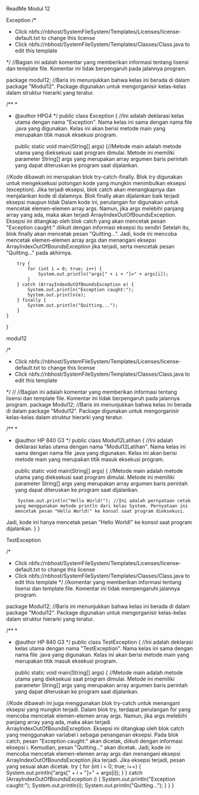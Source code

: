 ReadMe Modul 12

Exception
/*
 * Click nbfs://nbhost/SystemFileSystem/Templates/Licenses/license-default.txt to change this license
 * Click nbfs://nbhost/SystemFileSystem/Templates/Classes/Class.java to edit this template

 */ 
 //Bagian ini adalah komentar yang memberikan informasi tentang lisensi dan template file. Komentar ini tidak berpengaruh pada jalannya program.
 
package modul12; //Baris ini menunjukkan bahwa kelas ini berada di dalam package "Modul12". Package digunakan untuk mengorganisir kelas-kelas dalam struktur hierarki yang teratur.

/**
 *
 * @author HPG4
 */
public class Exception { //Ini adalah deklarasi kelas utama dengan nama "Exception". Nama kelas ini sama dengan nama file .java yang digunakan. Kelas ini akan berisi metode main yang merupakan titik masuk eksekusi program.

    public static void main(String[] args) {//Metode main adalah metode utama yang dieksekusi saat program dimulai. Metode ini memiliki parameter String[] args yang merupakan array argumen baris perintah yang dapat diteruskan ke program saat dijalankan.

//Kode dibawah ini merupakan blok try-catch-finally. Blok try digunakan untuk mengeksekusi potongan kode yang mungkin menimbulkan eksepsi (exception). Jika terjadi eksepsi, blok catch akan menangkapnya dan menjalankan kode di dalamnya. Blok finally akan dijalankan baik terjadi eksepsi maupun tidak
Dalam kode ini, perulangan for digunakan untuk mencetak elemen-elemen array args. Namun, jika args melebihi panjang array yang ada, maka akan terjadi ArrayIndexOutOfBoundsException. Eksepsi ini ditangkap oleh blok catch yang akan mencetak pesan "Exception caught:" diikuti dengan informasi eksepsi itu sendiri
Setelah itu, blok finally akan mencetak pesan "Quitting...".
Jadi, kode ini mencoba mencetak elemen-elemen array args dan menangani eksepsi ArrayIndexOutOfBoundsException jika terjadi, serta mencetak pesan "Quitting..." pada akhirnya.

        try {
            for (int i = 0; true; i++) {
                System.out.println("args[" + i + "]=" + args[i]);
            }
        } catch (ArrayIndexOutOfBoundsException e) {
            System.out.println("Exception caught:");
            System.out.println(e);
        } finally {
            System.out.println("Quitting...");
        }
    }
}

modul12

/*
 * Click nbfs://nbhost/SystemFileSystem/Templates/Licenses/license-default.txt to change this license
 * Click nbfs://nbhost/SystemFileSystem/Templates/Classes/Class.java to edit this template

 */ // //Bagian ini adalah komentar yang memberikan informasi tentang lisensi dan template file. Komentar ini tidak berpengaruh pada jalannya program.
package Modul12; //Baris ini menunjukkan bahwa kelas ini berada di dalam package "Modul12". Package digunakan untuk mengorganisir kelas-kelas dalam struktur hierarki yang teratur. 

/**
 *
 * @author HP 840 G3
 */
public class Modul12Latihan { //Ini adalah deklarasi kelas utama dengan nama "Modul12Latihan". Nama kelas ini sama dengan nama file .java yang digunakan. Kelas ini akan berisi metode main yang merupakan titik masuk eksekusi program.

    public static void main(String[] args) { //Metode main adalah metode utama yang dieksekusi saat program dimulai. Metode ini memiliki parameter String[] args yang merupakan array argumen baris perintah yang dapat diteruskan ke program saat dijalankan.
   
        System.out.println("Hello World!"); //Ini adalah pernyataan cetak yang menggunakan metode println dari kelas System. Pernyataan ini mencetak pesan "Hello World!" ke konsol saat program dieksekusi.

Jadi, kode ini hanya mencetak pesan "Hello World!" ke konsol saat program dijalankan.
    }
}

TestException

/*
 * Click nbfs://nbhost/SystemFileSystem/Templates/Licenses/license-default.txt to change this license
 * Click nbfs://nbhost/SystemFileSystem/Templates/Classes/Class.java to edit this template
   */
   //komentar yang memberikan informasi tentang lisensi dan template file. Komentar ini tidak mempengaruhi jalannya program.

package Modul12; //Baris ini menunjukkan bahwa kelas ini berada di dalam package "Modul12". Package digunakan untuk mengorganisir kelas-kelas dalam struktur hierarki yang teratur.

/**
 *
 * @author HP 840 G3
 */
public class TestException { //Ini adalah deklarasi kelas utama dengan nama "TestException". Nama kelas ini sama dengan nama file .java yang digunakan. Kelas ini akan berisi metode main yang merupakan titik masuk eksekusi program.

    public static void main(String[] args) { //Metode main adalah metode utama yang dieksekusi saat program dimulai. Metode ini memiliki parameter String[] args yang merupakan array argumen baris perintah yang dapat diteruskan ke program saat dijalankan.
   
//Kode dibawah ini juga menggunakan blok try-catch untuk menangani eksepsi yang mungkin terjadi. Dalam blok try, terdapat perulangan for yang mencoba mencetak elemen-elemen array args. Namun, jika args melebihi panjang array yang ada, maka akan terjadi ArrayIndexOutOfBoundsException. Eksepsi ini ditangkap oleh blok catch yang menggunakan variabel i sebagai penanganan eksepsi. Pada blok catch, pesan "Exception caught:" akan dicetak, diikuti dengan informasi eksepsi i. Kemudian, pesan "Quitting..." akan dicetak.
Jadi, kode ini mencoba mencetak elemen-elemen array args dan menangani eksepsi ArrayIndexOutOfBoundsException jika terjadi. Jika eksepsi terjadi, pesan yang sesuai akan dicetak.
        try {
            for (int i = 0; true; i++) {
                System.out.println("args[" + i + "]=" + args[i]);
            }
        } catch (ArrayIndexOutOfBoundsException i) {
            System.out.println("Exception caught:");
            System.out.println(i);
            System.out.println("Quitting...");
        }
    }
}


